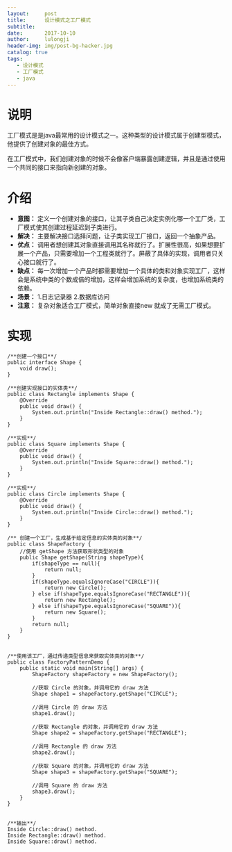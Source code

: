 ```yaml
---
layout:     post
title:      设计模式之工厂模式
subtitle:  
date:       2017-10-10
author:     lulongji
header-img: img/post-bg-hacker.jpg
catalog: true
tags:
   - 设计模式
   - 工厂模式
   - java
---
```


# 说明

工厂模式是是java最常用的设计模式之一。这种类型的设计模式属于创建型模式，他提供了创建对象的最佳方式。

在工厂模式中，我们创建对象的时候不会像客户端暴露创建逻辑，并且是通过使用一个共同的接口来指向新创建的对象。

# 介绍

- **意图：** 定义一个创建对象的接口，让其子类自己决定实例化哪一个工厂类，工厂模式使其创建过程延迟到子类进行。
- **解决：** 主要解决接口选择问题，让子类实现工厂接口，返回一个抽象产品。
- **优点：** 调用者想创建其对象直接调用其名称就行了。扩展性很高，如果想要扩展一个产品，只需要增加一个工程类就行了。屏蔽了具体的实现，调用者只关心接口就行了。
- **缺点：** 每一次增加一个产品时都需要增加一个具体的类和对象实现工厂，这样会是系统中类的个数成倍的增加，这样会增加系统的复杂度，也增加系统类的依赖。
- **场景：** 1.日志记录器 2.数据库访问 
- **注意：** 复杂对象适合工厂模式，简单对象直接new 就成了无需工厂模式。


# 实现

    /**创建一个接口**/
    public interface Shape {
        void draw();
    }

    /**创建实现接口的实体类**/
    public class Rectangle implements Shape {
        @Override
        public void draw() {
            System.out.println("Inside Rectangle::draw() method.");
        }
    }

    /**实现**/
    public class Square implements Shape {
        @Override
        public void draw() {
            System.out.println("Inside Square::draw() method.");
        }
    }

    /**实现**/
    public class Circle implements Shape {
        @Override
        public void draw() {
            System.out.println("Inside Circle::draw() method.");
        }
    }

    /** 创建一个工厂，生成基于给定信息的实体类的对象**/
    public class ShapeFactory {
        //使用 getShape 方法获取形状类型的对象
        public Shape getShape(String shapeType){
            if(shapeType == null){
                return null;
            }        
            if(shapeType.equalsIgnoreCase("CIRCLE")){
                return new Circle();
            } else if(shapeType.equalsIgnoreCase("RECTANGLE")){
                return new Rectangle();
            } else if(shapeType.equalsIgnoreCase("SQUARE")){
                return new Square();
            }
            return null;
        }
    }


    /**使用该工厂，通过传递类型信息来获取实体类的对象**/
    public class FactoryPatternDemo {
        public static void main(String[] args) {
            ShapeFactory shapeFactory = new ShapeFactory();

            //获取 Circle 的对象，并调用它的 draw 方法
            Shape shape1 = shapeFactory.getShape("CIRCLE");

            //调用 Circle 的 draw 方法
            shape1.draw();

            //获取 Rectangle 的对象，并调用它的 draw 方法
            Shape shape2 = shapeFactory.getShape("RECTANGLE");

            //调用 Rectangle 的 draw 方法
            shape2.draw();

            //获取 Square 的对象，并调用它的 draw 方法
            Shape shape3 = shapeFactory.getShape("SQUARE");

            //调用 Square 的 draw 方法
            shape3.draw();
        }
    }


    /**输出**/
    Inside Circle::draw() method.
    Inside Rectangle::draw() method.
    Inside Square::draw() method.

